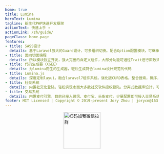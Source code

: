 ```yaml
---
home: true
title: Lumina
heroText: Lumina
tagline: 新生代PHP快速开发框架
actionText: 快速上手 →
actionLink: /zh/guide/
pageClass: home-page
features:
- title: SASS设计
  details: 基于Laravel强大的Guard设计，可多组织切换。配合Option配置模块，可继承父级组织配置文件。为店铺分销，站群，父子站提供良好基础！
- title: 面向切面编程
  details: 所以模块独立开发，强大完善的自定义组件，大部分功能可通过Trait进行函数式调用
- title: 代码生成器（XGEE）
  details: 为lumina而生的生成器，轻松生成符合lumina设计规范的代码
- title: Lumina.js
  details: 深度定制layui，融合laravel7组件系统。强化版CURD表格，整合搜索，排序，导出，自动浏览等功能。
- title: 社交系统
  details: 内置社交化登陆，轻松实现市面大多数社交软件授权登陆。分离式数据库设计，可轻松实现多社交账号绑定。
- title: 交易系统
  details: 内置支付引擎，目前已接入微信、支付宝、头条支付。少量配置即可接入交易系统，统一交易号对接支付API，统一回调事件、日志、订单状态处理！
footer: MIT Licensed | Copyright © 2019-present Jory Zhou | jorycn@163.com
---
```


<div style="width:120px;margin:0 auto;">
<img src="http://cdn.xbhub.com/code.jpg" width="120" title="扫码加我微信拉群"/> 
</div>
